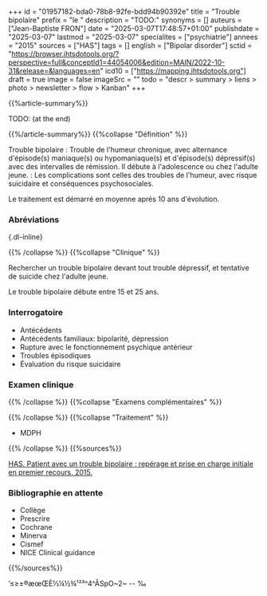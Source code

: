 +++
id = "01957182-bda0-78b8-92fe-bdd94b90392e"
title = "Trouble bipolaire"
prefix = "le "
description = "TODO:"
synonyms = []
auteurs = ["Jean-Baptiste FRON"]
date = "2025-03-07T17:48:57+01:00"
publishdate = "2025-03-07"
lastmod = "2025-03-07"
specialites = ["psychiatrie"]
annees = "2015"
sources = ["HAS"]
tags = []
english = ["Bipolar disorder"]
sctid = "https://browser.ihtsdotools.org/?perspective=full&conceptId1=44054006&edition=MAIN/2022-10-31&release=&languages=en"
icd10 = ["https://mapping.ihtsdotools.org"]
draft = true
image = false
imageSrc = ""
todo = "descr > summary > liens > photo > newsletter > flow > Kanban"
+++

{{%article-summary%}}

TODO: (at the end)

{{%/article-summary%}}
{{%collapse "Définition" %}}

Trouble bipolaire
: Trouble de l'humeur chronique, avec alternance d'épisode(s) maniaque(s) ou hypomaniaque(s) et d'épisode(s) dépressif(s) avec des intervalles de rémission. Il débute à l'adolescence ou chez l'adulte jeune.
: Les complications sont celles des troubles de l'humeur, avec risque suicidaire et conséquences psychosociales.

Le traitement est démarré en moyenne après 10 ans d'évolution.

### Abréviations


{.dl-inline}

{{% /collapse %}}
{{%collapse "Clinique" %}}

Rechercher un trouble bipolaire devant tout trouble dépressif, et tentative de suicide chez l'adulte jeune.

Le trouble bipolaire débute entre 15 et 25 ans.

### Interrogatoire

- Antécédents
- Antécédents familiaux: bipolarité, dépression
- Rupture avec le fonctionnement psychique antérieur
- Troubles épisodiques
- Évaluation du risque suicidaire

### Examen clinique

{{% /collapse %}}
{{%collapse "Examens complémentaires" %}}


{{% /collapse %}}
{{%collapse "Traitement" %}}

- MDPH

{{% /collapse %}}
{{%sources%}}

[HAS. Patient avec un trouble bipolaire : repérage et prise en charge initiale en premier recours. 2015.](https://www.has-sante.fr/jcms/c_1747465/fr/patient-avec-un-trouble-bipolaire-reperage-et-prise-en-charge-initiale-en-premier-recours)

### Bibliographie en attente

- Collège
- Prescrire
- Cochrane
- Minerva
- Cismef
- NICE Clinical guidance

{{%/sources%}}

’≤≥±®æœŒÈ⅓¼½¾¹²³^4^ÂSpO~2~ -- ‰
